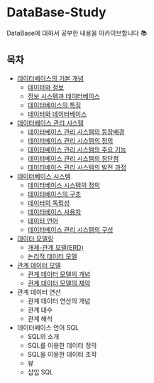 # DataBase-Study
DataBase에 대하서 공부한 내용을 아카이브합니다 📚



## 목차

* [데이터베이스의 기본 개념](#-------------)
  + [데이터와 정보](#-------)
  + [정보 시스템과 데이터베이스](#--------------)
  + [데이터베이스의 특징](#----------)
  + [데이터와 데이터베이스](#-----------)
* [데이터베이스 관리 시스템](#-------------)
  + [데이터베이스 관리 시스템의 등장배경](#-------------------)
  + [데이터베이스 관리 시스템의 정의](#-----------------)
  + [데이터베이스 관리 시스템의 주요 기능](#--------------------)
  + [데이터베이스 관리 시스템의 장단점](#------------------)
  + [데이터베이스 관리 시스템의 발전 과정](#--------------------)
* [데이터베이스 시스템](#----------)
  + [데이터베이스 시스템의 정의](#--------------)
  + [데이터베이스의 구조](#----------)
  + [데이터의 독립성](#--------)
  + [데이터베이스 사용자](#----------)
  + [데이터 언어](#------)
  + [데이터베이스 관리 시스템의 구성](#-----------------)
* [데이터 모델링](#-------)
  + [개체-관계 모델(ERD)](#---------erd-)
  + [논리적 데이터 모델](#----------)
* [관계 데이터 모델](#---------)
  + [관계 데이터 모델의 개념](#-------------)
  + [관계 데이터 모델의 제약](#-------------)
* 관계 데이터 연산
  * 관계 데이터 연산의 개념
  * 관계 대수
  * 관계 해석
* 데이터베이스 언어 SQL
  * SQL의 소개
  * SQL를 이용한 데이터 정의
  * SQL을 이용한 데이터 조작
  * 뷰
  * 삽입 SQL
